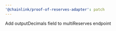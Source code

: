 ```yaml
---
'@chainlink/proof-of-reserves-adapter': patch
---
```


Add outputDecimals field to multiReserves endpoint

